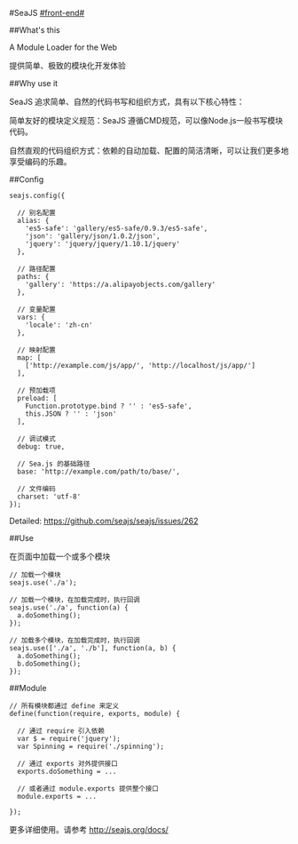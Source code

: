 #SeaJS [#front-end#](/#front-end)

##What's this

A Module Loader for the Web

提供简单、极致的模块化开发体验

##Why use it

SeaJS 追求简单、自然的代码书写和组织方式，具有以下核心特性：

简单友好的模块定义规范：SeaJS 遵循CMD规范，可以像Node.js一般书写模块代码。

自然直观的代码组织方式：依赖的自动加载、配置的简洁清晰，可以让我们更多地享受编码的乐趣。

##Config

```
seajs.config({

  // 别名配置
  alias: {
    'es5-safe': 'gallery/es5-safe/0.9.3/es5-safe',
    'json': 'gallery/json/1.0.2/json',
    'jquery': 'jquery/jquery/1.10.1/jquery'
  },

  // 路径配置
  paths: {
    'gallery': 'https://a.alipayobjects.com/gallery'
  },

  // 变量配置
  vars: {
    'locale': 'zh-cn'
  },

  // 映射配置
  map: [
    ['http://example.com/js/app/', 'http://localhost/js/app/']
  ],

  // 预加载项
  preload: [
    Function.prototype.bind ? '' : 'es5-safe',
    this.JSON ? '' : 'json'
  ],

  // 调试模式
  debug: true,

  // Sea.js 的基础路径
  base: 'http://example.com/path/to/base/',

  // 文件编码
  charset: 'utf-8'
});
```

Detailed: https://github.com/seajs/seajs/issues/262

##Use

在页面中加载一个或多个模块

```
// 加载一个模块
seajs.use('./a');

// 加载一个模块，在加载完成时，执行回调
seajs.use('./a', function(a) {
  a.doSomething();
});

// 加载多个模块，在加载完成时，执行回调
seajs.use(['./a', './b'], function(a, b) {
  a.doSomething();
  b.doSomething();
});
```

##Module

```
// 所有模块都通过 define 来定义
define(function(require, exports, module) {

  // 通过 require 引入依赖
  var $ = require('jquery');
  var Spinning = require('./spinning');

  // 通过 exports 对外提供接口
  exports.doSomething = ...

  // 或者通过 module.exports 提供整个接口
  module.exports = ...

});
```

更多详细使用。请参考 http://seajs.org/docs/